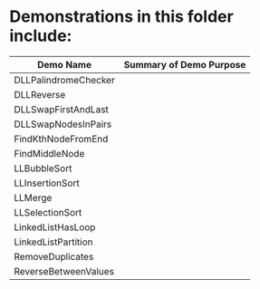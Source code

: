 # Demonstrations in this folder include:
  
| Demo Name | Summary of Demo Purpose |  
| ---------- | ---------- |  
| DLLPalindromeChecker | |  
| DLLReverse | |  
| DLLSwapFirstAndLast | |  
| DLLSwapNodesInPairs | |  
| FindKthNodeFromEnd | |  
| FindMiddleNode | |  
| LLBubbleSort | |  
| LLInsertionSort | |  
| LLMerge | |  
| LLSelectionSort | |  
| LinkedListHasLoop | |  
| LinkedListPartition | |  
| RemoveDuplicates | |  
| ReverseBetweenValues | |  
